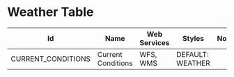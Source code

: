 # Weather Table

Id                 | Name               | Web Services | Styles           | Notes
-------------------|--------------------|--------------|------------------|------
CURRENT_CONDITIONS | Current Conditions | WFS, WMS     | DEFAULT: WEATHER |      

